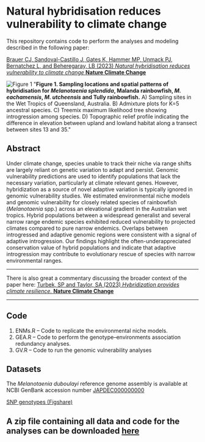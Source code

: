 # Natural hybridisation reduces vulnerability to climate change 

This repository contains code to perform the analyses and modeling described in the following paper:

[Brauer CJ, Sandoval-Castillo J, Gates K, Hammer MP, Unmack PJ, Bernatchez L, and Beheregaray, LB (2023) *Natural hybridisation reduces vulnerability to climate change* **Nature Climate Change**](https://www.nature.com/articles/s41558-022-01585-1)


![Figure 1](../main/images/Figure1_hires_vector.jpg) "**Figure 1. Sampling locations and spatial patterns of hybridisation for *Melanotaenia splendida*, Malanda rainbowfish, *M. eachamensis*, *M. utcheensis* and Tully rainbowfish.** A) Sampling sites in the Wet Tropics of Queensland, Australia. B) Admixture plots for K=5 ancestral species. C) Treemix maximum likelihood tree showing introgression among species. D) Topographic relief profile indicating the difference in elevation between upland and lowland habitat along a transect between sites 13 and 35."


## Abstract

Under climate change, species unable to track their niche via range shifts are largely reliant on genetic variation to adapt and persist. Genomic vulnerability predictions are used to identify populations that lack the necessary variation, particularly at climate relevant genes. However, hybridization as a source of novel adaptive variation is typically ignored in genomic vulnerability studies. We estimated environmental niche models and genomic vulnerability for closely related species of rainbowfish (*Melanotaenia* spp.) across an elevational gradient in the Australian wet tropics. Hybrid populations between a widespread generalist and several narrow range endemic species exhibited reduced vulnerability to projected climates compared to pure narrow endemics. Overlaps between introgressed and adaptive genomic regions were consistent with a signal of adaptive introgression. Our findings highlight the often-underappreciated conservation value of hybrid populations and indicate that adaptive introgression may contribute to evolutionary rescue of species with narrow environmental ranges.

****
There is also great a commentary discussing the broader context of the paper here: [Turbek, SP and Taylor, SA (2023) *Hybridization provides climate resilience.* **Nature Climate Change**](https://www.nature.com/articles/s41558-022-01586-0)
****

## Code

1. ENMs.R – Code to replicate the environmental niche models.
2. GEA.R – Code to perform the genotype–environments association redundancy analyses.
3. GV.R – Code to run the genomic vulnerability analyses

## Datasets

The *Melanotaenia duboulayi* reference genome assembly is available at NCBI GenBank accession number [JAPDEC000000000](https://www.ncbi.nlm.nih.gov/nuccore/JAPDEC000000000.1/)

[SNP genotypes (Figshare)](https://doi.org/10.6084/m9.figshare.21692918)


## A zip file containing all data and code for the analyses can be downloaded [here](https://github.com/pygmyperch/NER/archive/refs/heads/main.zip)